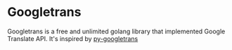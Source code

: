 # Googletrans

Googletrans is a free and unlimited golang library that implemented Google Translate API.
It's inspired by [py-googletrans](https://github.com/ssut/py-googletrans)
